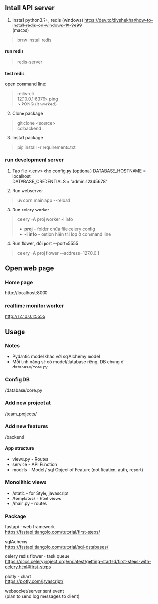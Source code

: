 ## Intall API server

1. Install python3.7+, redis
(windows) https://dev.to/divshekhar/how-to-install-redis-on-windows-10-3e99  
(macos) 

> brew install redis 
#### run redis

> redis-server
#### test redis
open command line:   

> redis-cli  
> 127.0.0.1:6379> ping  
> \> PONG (it worked)  

2. Clone package 
> git clone \<source>   
> cd backend  .

3. Install package
> pip install -r requirements.txt

### run development server
1. Tạo file <.env> cho config.py  (optional)
DATABASE_HOSTNAME = localhost  
DATABASE_CREDENTIALS = 'admin:12345678'  

2. Run webserver
> uvicorn main:app --reload

3. Run celery worker 
> celery -A proj worker  -l info
> - **proj** - folder chứa file celery config  
> - **-l info** - option hiển thị log ở command line    

4. Run flower, đổi port --port=5555
> celery -A proj flower --address=127.0.0.1  

## Open web page
### Home page
http://localhost:8000

### realtime monitor worker
http://127.0.0.1:5555

## Usage
### Notes
- Pydantic model khác với sqlAlchemy model  
- Mỗi tính năng sẽ có model/database riêng, DB chung ở database/core.py   
### Config DB 
/database/core.py

### Add new project at
/team_projects/

### Add new features
/backend
#### App structure
- views.py - Routes  
- service - API Function  
- models -  Model / sql Object of Feature (notification, auth, report)  

### Monolithic views
- /static - for Style, javascript  
- /templates/ - html views  
- /main.py - routes  

### Package
fastapi - web framework  
https://fastapi.tiangolo.com/tutorial/first-steps/  

sqlAchemy  
https://fastapi.tiangolo.com/tutorial/sql-databases/  

celery redis flower - task queue  
https://docs.celeryproject.org/en/latest/getting-started/first-steps-with-celery.html#first-steps  

plotly - chart  
https://plotly.com/javascript/  

websocket/server sent event   
(plan to send log messages to client)  
